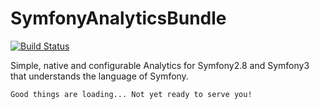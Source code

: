 SymfonyAnalyticsBundle
==========================

[![Build Status](https://travis-ci.org/ajaxray/SymfonyAnalyticsBundle.svg?branch=master)](https://travis-ci.org/ajaxray/SymfonyAnalyticsBundle)


Simple, native and configurable Analytics for Symfony2.8 and Symfony3 that understands the language of Symfony.  

    Good things are loading... Not yet ready to serve you! 